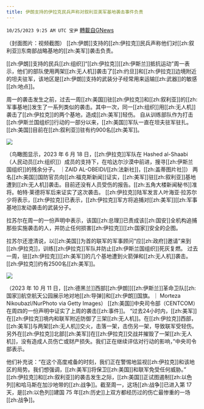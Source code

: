 ```yaml
---
title: 伊朗支持的伊拉克民兵声称对叙利亚美军基地袭击事件负责
---
```

`10/25/2023 9:25 AM UTC 宝尹` [轉載自GNews](https://gnews.org/articles/1878346)

（封面图片：视频截图）
[[zh:伊朗]]支持的[[zh:伊拉克]]民兵声称他们对[[zh:叙利亚]]东南部战略基地的[[zh:美军]]袭击负责。

[[zh:伊朗]]支持的民兵[[zh:组织]]“[[zh:伊拉克]][[zh:伊斯兰]]抵抗运动”周一表示，他们的部队使用两架[[zh:无人机]]袭击了[[zh:约旦]]和[[zh:伊拉克]]边境附近的坦夫驻军，该地区是[[zh:伊朗]]支持的武装分子经常用来运输[[zh:武器]]的敏感[[zh:地点]]。

周一的袭击发生之前，过去一周[[zh:美国]]驻[[zh:伊拉克]]和[[zh:叙利亚]]的[[zh:军事基地]]发生了一系列类似的袭击。其中一次，同一[[zh:组织]]用[[zh:无人机]]袭击了[[zh:伊拉克]]的两个基地，造成[[zh:美军]]轻伤。
自从训练部队作为打击[[zh:伊斯兰国组织]]行动的一部分以来，[[zh:美国]]军队一直在坦夫驻军驻扎。[[zh:美国]]目前在[[zh:叙利亚]]驻有约900名[[zh:美军]]。

![](https://i.imgur.com/9hG3yf4.jpg)

（鸟瞰图显示，2023 年 6 月 18 日，[[zh:伊拉克]]军队在 Hashed al-Shaabi（人民动员[[zh:组织]]）成员的支持下，在哈达尔沙漠中前进，搜寻[[zh:伊斯兰国组织]]的残余分子。 ｜ZAID AL-OBEIDI/[[zh:法新社]]，[[zh:盖蒂图片社]]）
两名[[zh:美国]]国防官员向[[zh:福克斯新闻]]证实，[[zh:美军]]驻[[zh:叙利亚]]基地遭到[[zh:无人机]]袭击。目前还没有人员受伤的报告。[[zh:五角大楼新闻秘书]]准将。帕特·莱德将军后来证实了这次袭击。
[[zh:伊拉克]]陆军发言人叶海亚·拉苏尔少将表示，[[zh:伊拉克]]已表示，[[zh:伊拉克]]军方将追捕对[[zh:美军]][[zh:军事基地]]发动袭击的武装分子。

拉苏尔在周一的一份声明中表示，该国[[zh:总理]]已责成该[[zh:国安]]全机构追捕那些实施袭击的人，并防止任何损害[[zh:伊拉克]][[zh:国家]]安全的企图。

拉苏尔还澄清说，以[[zh:美国]]为首的联军的军事顾问“应[[zh:政府]]邀请”来到[[zh:伊拉克]]，训练[[zh:伊拉克]]军队并防止[[zh:伊斯兰国组织]]死灰复燃。
过去一周，驻[[zh:伊拉克]][[zh:美军]]的几个基地遭到火箭弹和[[zh:无人机]]袭击。[[zh:伊拉克]]约有2500名[[zh:美军]]。

![](https://i.imgur.com/VLRazhz.jpg)

（2023 年 10 月 11 日，[[zh:德黑兰]]西部[[zh:伊朗]][[zh:伊斯兰]]革命卫队[[zh:国家]]航空航天公园展示地对地[[zh:导弹]]和[[zh:伊朗]]国旗。｜ Morteza Nikoubazl/NurPhoto via Getty Images）
[[zh:美国]]中央司令部（CENTCOM）在周四的一份声明中证实了上周的袭击[[zh:事件]]。
“过去24小时内，[[zh:美军]]在[[zh:伊拉克]]境内和联军附近防御了三架[[zh:无人机]]。在[[zh:伊拉克]]西部，[[zh:美军]]与两架[[zh:无人机]]交火，击落一架，击伤另一架，导致联军受轻伤。另外在[[zh:伊拉克]]北部[[zh:美军]]在[[zh:伊拉克]]交战并摧毁了一架[[zh:无人机]]，没有造成人员伤亡或财产损失。我们正在继续评估对行动的影响，”中央司令部表示。

他们补充说：“在这个高度戒备的时刻，我们正在警惕地监视[[zh:伊拉克]]和该地区的局势。我们想强调，[[zh:美军]]将保卫[[zh:美国]]和联军免受任何威胁。”
[[zh:伊拉克]]和[[zh:叙利亚]]的袭击发生之际，[[zh:美国]]正试图遏制[[zh:以色列]]和哈马斯在加沙地带的[[zh:战争]]。截至周一，这场[[zh:战争]]已进入第 17 天，是[[zh:以色列]]建国 75 年[[zh:历史]]上双方都经历过的伤亡最惨重的一场[[zh:战争]]。 


